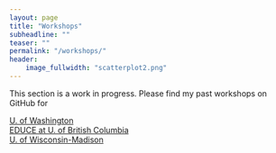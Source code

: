 ```yaml
---
layout: page
title: "Workshops"
subheadline: ""
teaser: ""
permalink: "/workshops/"
header:
    image_fullwidth: "scatterplot2.png"
---
```


This section is a work in progress. Please find my past workshops on GitHub for

[U. of Washington](https://github.com/hawn-lab/workshops_UW_Seattle)  
[EDUCE at U. of British Columbia](https://github.com/EDUCE-UBC/workshops_access)  
[U. of Wisconsin-Madison](https://github.com/kdillmcfarland/workshops_UW_Madison)